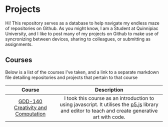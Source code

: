 # Projects
Hi! This repository serves as a database to help navigate my endless maze of repositories on Github. As you might know, I am a Student at Quinnipiac University, and I like to post many of my projects on Github to make use of syncronizing between devices, sharing to colleagues, or submitting as assignments.

## Courses
Below is a list of the courses I've taken, and a link to a separate markdown file detailing repositories and projects that pertain to that course

| Course | Description |
| :---: | :---: |
| [GDD-140 Creativity and Computation](courses/GDD-140.md) | I took this course as an introduction to using javascript. It utilises the [p5.js](https://p5js.org/) library and editor to teach and create generative art with code.|